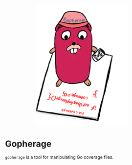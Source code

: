 
<p align="center"><img src="docs/gopherage.png" width="300" /></p>

# Gopherage

`gopherage` is a tool for manipulating Go coverage files.

